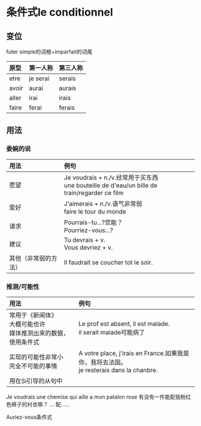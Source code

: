 # 条件式le conditionnel

## 变位
futer simple的词根+imparfait的词尾

|原型|第一人称|第三人称|
|:--|:--|:--|
|etre|je serai|serais|
|avoir|aurai|aurais|
|aller|irai|irais|
|faire|ferai|ferais|

## 用法

### 委婉的说
|用法|例句|
|:--|:--|
|愿望|Je voudrais + n./v.经常用于买东西<br>une bouteille de d'eau/un bille de train/regarder ce film|
|爱好|J‘aimerais + n./v.语气非常弱<br>faire le tour du monde|
|请求|Pourrais-tu...?您能？<br>Pourriez-vous...?|
|建议|Tu devrais + v.<br>Vous devriez + v.|
|其他（非常弱的方法）|Il faudrait se coucher tot le soir.|

### 推测/可能性

|用法|例句|
|:--|:--|
|常用于《新闻体》<br>大概可能也许<br>媒体推测出来的数据，使用条件式|Le prof est absent, il est malade.<br>il serait malade可能病了|
|实现的可能性非常小<br>完全不可能的事情|A votre place, j'irais en France.如果我是你，我将去法国。<br>je resterais dans la chanbre.|
|用在Si引导的从句中||

Je voudrais une chemise qui aille a mon patalon rose
有没有一件能配我粉红色裤子的衬衣嘛？
... 配……

Auriez-vous条件式

